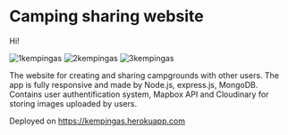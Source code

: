 # Camping sharing website

Hi!

![1kempingas](https://user-images.githubusercontent.com/81252760/114985728-6e217680-9e93-11eb-8c39-10d21446a293.jpg)
![2kempingas](https://user-images.githubusercontent.com/81252760/114985735-6feb3a00-9e93-11eb-9537-7908ed135447.jpg)
![3kempingas](https://user-images.githubusercontent.com/81252760/114985739-7083d080-9e93-11eb-9326-8c357ca45fe6.jpg)

The website for creating and sharing campgrounds with other users. The app is fully responsive and made by Node.js, express.js, MongoDB. Contains user authentification system, Mapbox API and Cloudinary for storing images uploaded by users.

Deployed on https://kempingas.herokuapp.com

